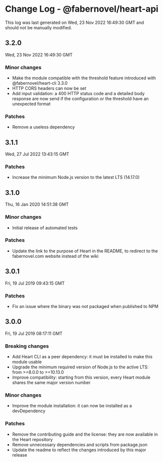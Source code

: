 # Change Log - @fabernovel/heart-api

This log was last generated on Wed, 23 Nov 2022 16:49:30 GMT and should not be manually modified.

## 3.2.0
Wed, 23 Nov 2022 16:49:30 GMT

### Minor changes

- Make the module compatible with the threshold feature introduced with @fabernovel/heart-cli 3.3.0
- HTTP CORS headers can now be set
- Add input validation: a 400 HTTP status code and a detailed body response are now send if the configuration or the threshold have an unexpected format

### Patches

- Remove a useless dependency

## 3.1.1
Wed, 27 Jul 2022 13:43:15 GMT

### Patches

- Increase the minimum Node.js version to the latest LTS (14.17.0)

## 3.1.0
Thu, 16 Jan 2020 14:51:38 GMT

### Minor changes

- Initial release of automated tests

### Patches

- Update the link to the purpose of Heart in the README, to redirect to the fabernovel.com website instead of the wiki

## 3.0.1
Fri, 19 Jul 2019 09:43:15 GMT

### Patches

- Fix an issue where the binary was not packaged when published to NPM

## 3.0.0
Fri, 19 Jul 2019 08:17:11 GMT

### Breaking changes

- Add Heart CLI as a peer dependency: it must be installed to make this module usable
- Upgrade the minimum required version of Node.js to the active LTS: from >=8.0.0 to >=10.13.0
- Improve compatibility: starting from this version, every Heart module shares the same major version number

### Minor changes

- Improve the module installation: it can now be installed as a devDependency

### Patches

- Remove the contributing guide and the license: they are now available in the Heart repository
- Remove unnecessary dependencies and scripts from package.json
- Update the readme to reflect the changes introduced by this major release

